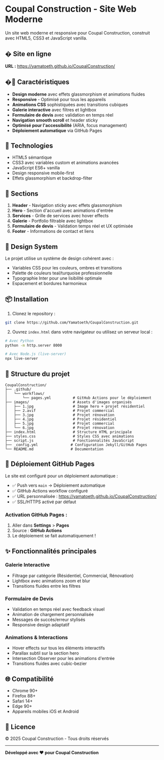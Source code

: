 # Coupal Construction - Site Web Moderne

Un site web moderne et responsive pour Coupal Construction, construit avec HTML5, CSS3 et JavaScript vanilla.

## � **Site en ligne**
**URL :** https://yamatoeth.github.io/CoupalConstruction/

## �🌟 Caractéristiques

- **Design moderne** avec effets glassmorphism et animations fluides
- **Responsive** - Optimisé pour tous les appareils
- **Animations CSS** sophistiquées avec transitions cubiques
- **Galerie interactive** avec filtres et lightbox
- **Formulaire de devis** avec validation en temps réel
- **Navigation smooth scroll** et header sticky
- **Optimisé pour l'accessibilité** (ARIA, focus management)
- **Déploiement automatique** via GitHub Pages

## 🚀 Technologies

- HTML5 sémantique
- CSS3 avec variables custom et animations avancées
- JavaScript ES6+ vanilla
- Design responsive mobile-first
- Effets glassmorphism et backdrop-filter

## 📱 Sections

1. **Header** - Navigation sticky avec effets glassmorphism
2. **Hero** - Section d'accueil avec animations d'entrée
3. **Services** - Grille de services avec hover effects
4. **Galerie** - Portfolio filtrable avec lightbox
5. **Formulaire de devis** - Validation temps réel et UX optimisée
6. **Footer** - Informations de contact et liens

## 🎨 Design System

Le projet utilise un système de design cohérent avec :
- Variables CSS pour les couleurs, ombres et transitions
- Palette de couleurs teal/turquoise professionnelle
- Typographie Inter pour une lisibilité optimale
- Espacement et bordures harmonieux

## 📦 Installation

1. Clonez le repository :
```bash
git clone https://github.com/Yamatoeth/CoupalConstruction.git
```

2. Ouvrez `index.html` dans votre navigateur ou utilisez un serveur local :
```bash
# Avec Python
python -m http.server 8000

# Avec Node.js (live-server)
npx live-server
```

## 🔧 Structure du projet

```
CoupalConstruction/
├── .github/
│   └── workflows/
│       └── pages.yml          # GitHub Actions pour le déploiement
├── images/                    # Assets d'images organisés
│   ├── 1.jpg                  # Image hero + projet résidentiel
│   ├── 2.avif                 # Projet commercial
│   ├── 3.jpg                  # Projet rénovation
│   ├── 4.jpg                  # Projet résidentiel
│   ├── 5.jpg                  # Projet commercial
│   └── 6.jpg                  # Projet rénovation
├── index.html                 # Structure HTML principale
├── styles.css                 # Styles CSS avec animations
├── script.js                  # Fonctionnalités JavaScript
├── _config.yml               # Configuration Jekyll/GitHub Pages
└── README.md                 # Documentation
```

## 🚀 **Déploiement GitHub Pages**

Le site est configuré pour un déploiement automatique :
- ✅ Push vers `main` → Déploiement automatique
- ✅ GitHub Actions workflow configuré
- ✅ URL personnalisée : https://yamatoeth.github.io/CoupalConstruction/
- ✅ SSL/HTTPS activé par défaut

### Activation GitHub Pages :
1. Aller dans **Settings** > **Pages** 
2. Source : **GitHub Actions**
3. Le déploiement se fait automatiquement !

## ✨ Fonctionnalités principales

### Galerie Interactive
- Filtrage par catégorie (Résidentiel, Commercial, Rénovation)
- Lightbox avec animations zoom et blur
- Transitions fluides entre les filtres

### Formulaire de Devis
- Validation en temps réel avec feedback visuel
- Animation de chargement personnalisée
- Messages de succès/erreur stylisés
- Responsive design adaptatif

### Animations & Interactions
- Hover effects sur tous les éléments interactifs
- Parallax subtil sur la section hero
- Intersection Observer pour les animations d'entrée
- Transitions fluides avec cubic-bezier

## 🌐 Compatibilité

- Chrome 90+
- Firefox 88+
- Safari 14+
- Edge 90+
- Appareils mobiles iOS et Android

## 📄 Licence

© 2025 Coupal Construction - Tous droits réservés

---

**Développé avec ❤️ pour Coupal Construction**
